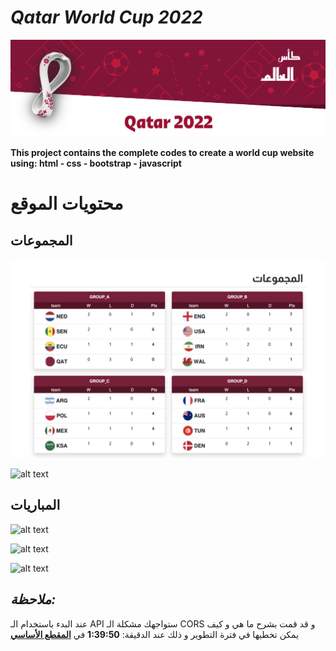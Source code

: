 # *Qatar World Cup 2022*
![alt text](images/header.png)

**This project contains the complete codes to create a world cup website using: html - css - bootstrap - javascript**


# محتويات الموقع

## المجموعات
![alt text](images/groups.png)

![alt text](./readme/groups-2.png)




## المباريات
![alt text](./readme/matches-1.png)

![alt text](./readme/matches-2.png)

![alt text](./readme/matches-3.png)

## *ملاحظة:*
عند البدء باستخدام الـ API ستواجهك مشكلة الـ CORS و قد قمت بشرح ما هي و كيف يمكن تخطيها في فترة التطوير و ذلك عند الدقيقة: **1:39:50** 
في 
**[المقطع الأساسي](https://www.youtube.com/watch?v=i190vlA7gE0&t=6067s&ab_channel=%D8%A3%D9%83%D8%A7%D8%AF%D9%8A%D9%85%D9%8A%D8%A9%D8%AA%D8%B1%D9%85%D9%8A%D8%B2)**  
